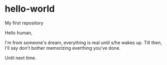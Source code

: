 # hello-world
My first repository

Hello human,

I'm from someone's dream, everything is real until s/he wakes up. Till then, I'll say don't bother memorizing everthing you've done.

Until next time.
